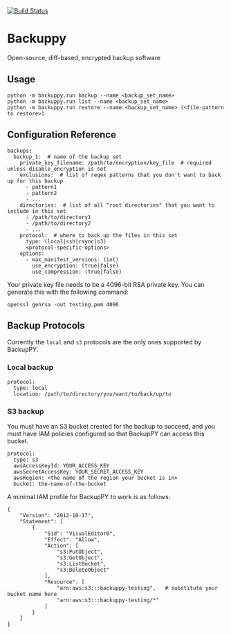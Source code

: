 [![Build Status](https://travis-ci.com/drmorr0/backuppy.svg?branch=master)](https://travis-ci.com/drmorr0/backuppy)

# Backuppy

Open-source, diff-based, encrypted backup software

## Usage

```
python -m backuppy.run backup --name <backup_set_name>
python -m backuppy.run list --name <backup_set_name>
python -m backuppy.run restore --name <backup_set_name> (<file-pattern to restore>)
```

## Configuration Reference

```
backups:
  backup_1:  # name of the backup set
    private_key_filename: /path/to/encryption/key_file  # required unless disable_encryption is set
    exclusions:  # list of regex patterns that you don't want to back up for this backup
      - pattern1
      - pattern2
      - ...
    directories:  # list of all "root directories" that you want to include in this set
      - /path/to/directory1
      - /path/to/directory2
      - ...
    protocol:  # where to back up the files in this set
      type: (local|ssh|rsync|s3)
      <protocol-specific-options>
    options:
      - max_manifest_versions: (int)
        use_encryption: (true|false)
        use_compression: (true|false)
```

Your private key file needs to be a 4096-bit RSA private key.  You can generate this with the following command:

```
openssl genrsa -out testing.pem 4096
```

## Backup Protocols

Currently the `local` and `s3` protocols are the only ones supported by BackupPY.

### Local backup

```
protocol:
  type: local
  location: /path/to/directory/you/want/to/back/up/to
```

### S3 backup

You must have an S3 bucket created for the backup to succeed, and you must have IAM policies configured
so that BackupPY can access this bucket.

```
protocol:
  type: s3
  awsAccessKeyId: YOUR_ACCESS_KEY
  awsSecretAccessKey: YOUR_SECRET_ACCESS_KEY
  awsRegion: <the name of the region your bucket is in>
  bucket: the-name-of-the-bucket
```

A minimal IAM profile for BackupPY to work is as follows:

```
{
    "Version": "2012-10-17",
    "Statement": [
        {
            "Sid": "VisualEditor0",
            "Effect": "Allow",
            "Action": [
                "s3:PutObject",
                "s3:GetObject",
                "s3:ListBucket",
                "s3:DeleteObject"
            ],
            "Resource": [
                "arn:aws:s3:::backuppy-testing",   # substitute your bucket name here
                "arn:aws:s3:::backuppy-testing/*"
            ]
        }
    ]
}
```